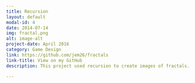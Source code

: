 ```yaml
---
title: Recursion
layout: default
modal-id: 4
date: 2014-07-14
img: fractal.png
alt: image-alt
project-date: April 2016
category: Game Design
link: https://github.com/jem26/fractals
link-title: View on my GitHub
description: This project used recursion to create images of fractals.

---
```

